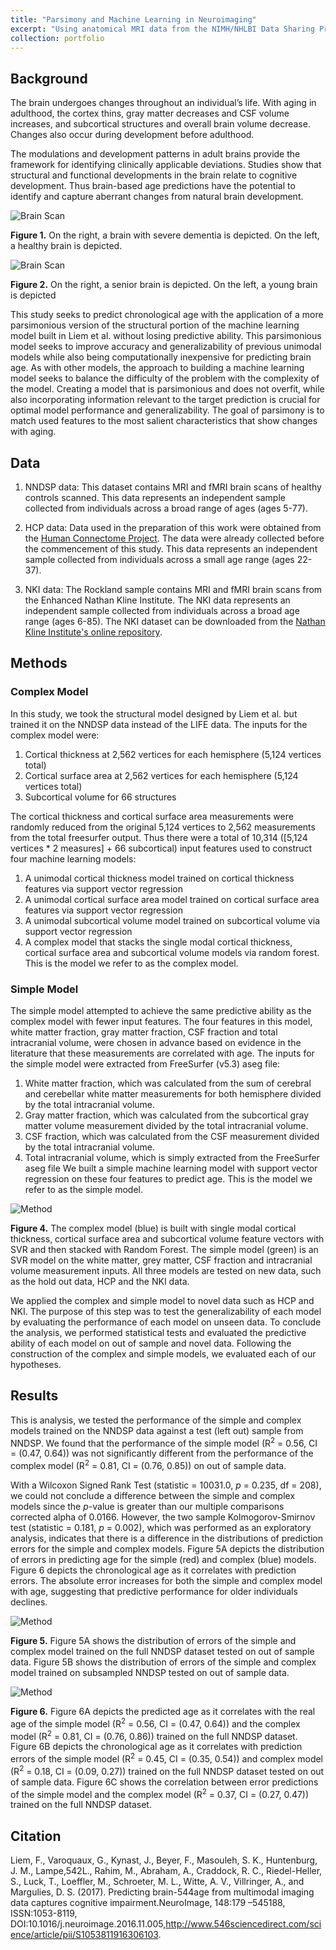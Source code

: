 ```yaml
---
title: "Parsimony and Machine Learning in Neuroimaging"
excerpt: "Using anatomical MRI data from the NIMH/NHLBI Data Sharing Project (NNDSP) to compare accuracy in prediction of age for a complex machine learning model with a large number of features to a simple machine learning model with only four features: white matter fraction, grey matter fraction, CSF fraction and intracranial volume, chosen a priori.<br/><br/><img src='/images/brain_graphic_light.png'>"
collection: portfolio
---
```


## Background

The brain undergoes changes throughout an individual’s life. With aging in adulthood, the cortex thins, gray matter decreases and CSF volume increases, and subcortical structures and overall brain volume decrease. Changes also occur during development before adulthood.

The modulations and development patterns in adult brains provide the framework for identifying clinically applicable deviations. Studies show that structural and functional developments in the brain relate to cognitive development. Thus brain-based age predictions have the potential to identify and capture aberrant changes from natural brain development.

![Brain Scan](/images/brainScanOne.png "Figure 1")

**Figure 1.** On the right, a brain with severe dementia is depicted. On the left, a healthy brain is depicted.

![Brain Scan](/images/brainScanTwo.png "Figure 2")

**Figure 2.** On the right, a senior brain is depicted. On the left, a young brain is depicted

This study seeks to predict chronological age with the application of a more parsimonious version of the structural portion of the machine learning model built in Liem et al. without losing predictive ability. This parsimonious model seeks to improve accuracy and generalizability of previous unimodal models while also being computationally inexpensive for predicting brain age. As with other models, the approach to building a machine learning model seeks to balance the difficulty of the problem with the complexity of the model. Creating a model that is parsimonious and does not overfit, while also incorporating information relevant to the target prediction is crucial for optimal model performance and generalizability. The goal of parsimony is to match used features to the most salient characteristics that show changes with aging.

## Data

1. NNDSP data: This dataset contains MRI and fMRI brain scans of healthy controls scanned. This data represents an independent sample collected from individuals across a broad range of ages (ages 5-77). 

2. HCP data: Data used in the preparation of this work were obtained from the [Human Connectome Project](http://www.humanconnectomeproject.org/). The data were already collected before the commencement of this study. This data represents an independent sample collected from individuals across a small age range (ages 22-37).

3. NKI data: The Rockland sample contains MRI and fMRI brain scans from the Enhanced Nathan Kline Institute. The NKI data represents an independent sample collected from individuals across a broad age range (ages 6-85). The NKI dataset can be downloaded from the [Nathan Kline Institute's online repository](http://fcon_1000.projects.nitrc.org/indi/enhanced/data.html}{http://fcon-1000.projects.nitrc.org/indi/enhanced/data.html).

## Methods

### Complex Model
In this study, we took the structural model designed by Liem et al. but trained it on the NNDSP data instead of the LIFE data. The inputs for the complex model were:
1. Cortical thickness at 2,562 vertices for each hemisphere (5,124 vertices total)
2. Cortical surface area at 2,562 vertices for each hemisphere (5,124 vertices total)
3. Subcortical volume for 66 structures

The cortical thickness and cortical surface area measurements were randomly reduced from the original 5,124 vertices to 2,562 measurements from the total freesurfer output.  Thus there were a total of 10,314 ([5,124 vertices * 2 measures] + 66 subcortical) input features used to construct four machine learning models:
1. A unimodal cortical thickness model trained on cortical thickness features via support vector regression
2. A unimodal cortical surface area model trained on cortical surface area features via support vector regression
3. A unimodal subcortical volume model trained on subcortical volume via support vector regression
4. A complex model that stacks the single modal cortical thickness, cortical surface area and subcortical volume models via random forest. This is the model we refer to as the complex model. 

### Simple Model
The simple model attempted to achieve the same predictive ability as the complex model with fewer input features. The four features in this model, white matter fraction, gray matter fraction, CSF fraction and total intracranial volume, were chosen in advance based on evidence in the literature that these measurements are correlated with age. The inputs for the simple model were extracted from FreeSurfer (v5.3) aseg file:
1. White matter fraction, which was calculated from the sum of cerebral and cerebellar white matter measurements for both hemisphere divided by the total intracranial volume.
2. Gray matter fraction, which was calculated from the subcortical gray matter volume measurement divided by the total intracranial volume.
3. CSF fraction, which was calculated from the CSF measurement divided by the total intracranial volume.
4. Total intracranial volume, which is simply extracted from the FreeSurfer aseg file
We built a simple machine learning model with support vector regression on these four features to predict age. This is the model we refer to as the simple model.


![Method](/images/methodTwo.png "Figure 4")

**Figure 4.** The complex model (blue) is built with single modal cortical thickness, cortical surface area and subcortical volume feature vectors with SVR and then stacked with Random Forest. The simple model (green) is an SVR model on the white matter, grey matter, CSF fraction and intracranial volume measurement inputs. All three models are tested on new data, such as the hold out data, HCP and the NKI data.

We applied the complex and simple model to novel data such as HCP and NKI. The purpose of this step was to test the generalizability of each model by evaluating the performance of each model on unseen data. To conclude the analysis, we performed statistical tests and evaluated the predictive ability of each model on out of sample and novel data. Following the construction of the complex and simple models, we evaluated each of our hypotheses. 

## Results

This is analysis, we tested the performance of the simple and complex models trained on the NNDSP data against a test (left out) sample from NNDSP.  We found that the performance of the simple model (R<sup>2</sup> = 0.56, CI = (0.47, 0.64)) was not significantly different from the performance of the complex model (R<sup>2</sup> = 0.81, CI = (0.76, 0.85)) on out of sample data. 

With a Wilcoxon Signed Rank Test (statistic = 10031.0, *p* = 0.235, df = 208), we could not conclude a difference between the simple and complex models since the *p*-value is greater than our multiple comparisons corrected alpha of 0.0166. However, the two sample Kolmogorov-Smirnov test (statistic = 0.181, *p* = 0.002), which was performed as an exploratory analysis, indicates that there is a difference in the distributions of prediction errors for the simple and complex models. Figure 5A depicts the distribution of errors in predicting age for the simple (red) and complex (blue) models. Figure 6 depicts the chronological age as it correlates with prediction errors. The absolute error increases for both the simple and complex model with age, suggesting that predictive performance for older individuals declines. 

![Method](/images/resultOne.png "Figure 5")

**Figure 5.** Figure 5A shows the distribution of errors of the simple and complex model trained on the full NNDSP dataset tested on out of sample data. Figure 5B shows the distribution of errors of the simple and complex model trained on subsampled NNDSP tested on out of sample data.

![Method](/images/resultTwo.png "Figure 6")

**Figure 6.** Figure 6A depicts the predicted age as it correlates with the real age of the simple model (R<sup>2</sup> = 0.56, CI = (0.47, 0.64)) and the complex model (R<sup>2</sup> = 0.81, CI = (0.76, 0.86)) trained on the full NNDSP dataset. Figure 6B depicts the chronological age as it correlates with prediction errors of the simple model (R<sup>2</sup> = 0.45, CI = (0.35, 0.54)) and complex model (R<sup>2</sup> = 0.18, CI = (0.09, 0.27)) trained on the full NNDSP dataset tested on out of sample data. Figure 6C shows the correlation between error predictions of the simple model and the complex model (R<sup>2</sup> = 0.37, CI = (0.27, 0.47)) trained on the full NNDSP dataset.

## Citation

Liem, F., Varoquaux, G., Kynast, J., Beyer, F., Masouleh, S. K., Huntenburg, J. M., Lampe,542L., Rahim, M., Abraham, A., Craddock, R. C., Riedel-Heller, S., Luck, T., Loeffler, M., Schroeter, M. L., Witte, A. V., Villringer, A., and  Margulies, D. S. (2017). Predicting brain-544age  from  multimodal  imaging  data  captures  cognitive  impairment.NeuroImage, 148:179  –545188,  ISSN:1053-8119, DOI:10.1016/j.neuroimage.2016.11.005,http://www.546sciencedirect.com/science/article/pii/S1053811916306103.
